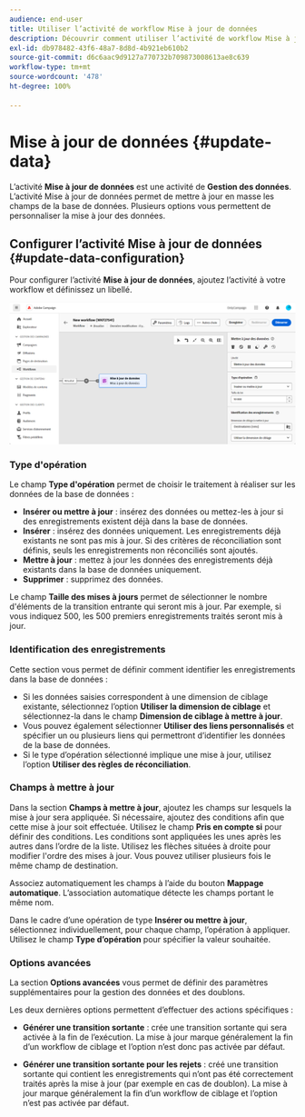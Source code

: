 ```yaml
---
audience: end-user
title: Utiliser l’activité de workflow Mise à jour de données
description: Découvrir comment utiliser l’activité de workflow Mise à jour de données
exl-id: db978482-43f6-48a7-8d8d-4b921eb610b2
source-git-commit: d6c6aac9d9127a770732b709873008613ae8c639
workflow-type: tm+mt
source-wordcount: '478'
ht-degree: 100%

---
```


# Mise à jour de données {#update-data}

L’activité **Mise à jour de données** est une activité de **Gestion des données**. L’activité Mise à jour de données permet de mettre à jour en masse les champs de la base de données. Plusieurs options vous permettent de personnaliser la mise à jour des données.

<!--
The **Operation type** field lets you choose the process to be carried out on the data in the database. Select the first option to add data or update it if it has already been added. You can also only add data, only update data, or delete data. Select the **Update and merge collections** to select a primary record to link duplicates to, and delete those duplicates safely.

Specify how to identify the records in the database: if data relate to an existing targeting dimension, select the **Using the targeting dimension** option and select the targeting dimension and fields to update. Otherwise, specify one or more custom links to identify the data in the database, or directly use reconciliation keys.

Select the fields to update and reconciliation settings. You can use the **Auto-mapping** option to automatically identify the fields to be updated.

The **Advanced options** section lets you specify additional settings to manage data and duplicates.

Toggle the **Generate an outbound transition** option to add an outbound transition that will be activated at the end of the execution of the **Update data** activity. The update generally marks the end of a targeting workflow, and therefore the option is not activated by default.

Toggle the **Generate an outbound transition for rejects** option to add an outbound transition containing records that have not been correctly processed after the update (for example, if there is a duplicate). The update generally marks the end of a targeting workflow, and therefore the option is not activated by default.
-->

## Configurer l’activité Mise à jour de données {#update-data-configuration}

Pour configurer l’activité **Mise à jour de données**, ajoutez l’activité à votre workflow et définissez un libellé.

![Activité Mise à jour de données du workflow](../assets/workflow-update-data.png)

### Type d&#39;opération

Le champ **Type d&#39;opération** permet de choisir le traitement à réaliser sur les données de la base de données :

* **Insérer ou mettre à jour** : insérez des données ou mettez-les à jour si des enregistrements existent déjà dans la base de données.
* **Insérer** : insérez des données uniquement. Les enregistrements déjà existants ne sont pas mis à jour. Si des critères de réconciliation sont définis, seuls les enregistrements non réconciliés sont ajoutés.
* **Mettre à jour** : mettez à jour les données des enregistrements déjà existants dans la base de données uniquement.
* **Supprimer** : supprimez des données.

Le champ **Taille des mises à jours** permet de sélectionner le nombre d&#39;éléments de la transition entrante qui seront mis à jour. Par exemple, si vous indiquez 500, les 500 premiers enregistrements traités seront mis à jour.

### Identification des enregistrements

Cette section vous permet de définir comment identifier les enregistrements dans la base de données :

* Si les données saisies correspondent à une dimension de ciblage existante, sélectionnez l’option **Utiliser la dimension de ciblage** et sélectionnez-la dans le champ **Dimension de ciblage à mettre à jour**.
* Vous pouvez également sélectionner **Utiliser des liens personnalisés** et spécifier un ou plusieurs liens qui permettront d’identifier les données de la base de données.
* Si le type d’opération sélectionné implique une mise à jour, utilisez l’option **Utiliser des règles de réconciliation**.

### Champs à mettre à jour

Dans la section **Champs à mettre à jour**, ajoutez les champs sur lesquels la mise à jour sera appliquée. Si nécessaire, ajoutez des conditions afin que cette mise à jour soit effectuée. Utilisez le champ **Pris en compte si** pour définir des conditions. Les conditions sont appliquées les unes après les autres dans l’ordre de la liste. Utilisez les flèches situées à droite pour modifier l&#39;ordre des mises à jour. Vous pouvez utiliser plusieurs fois le même champ de destination.

Associez automatiquement les champs à l’aide du bouton **Mappage automatique**. L’association automatique détecte les champs portant le même nom.

Dans le cadre d’une opération de type **Insérer ou mettre à jour**, sélectionnez individuellement, pour chaque champ, l’opération à appliquer. Utilisez le champ **Type d’opération** pour spécifier la valeur souhaitée.

### Options avancées

La section **Options avancées** vous permet de définir des paramètres supplémentaires pour la gestion des données et des doublons.

<!--
* **Disable automatic key management**
* **Disable audit**
* **Empty the destination value if the source value is empty**
* **Update all columns with matching names**
* **Ignore records which concern the same target**: only the first in the list of expressions will be considered
-->

Les deux dernières options permettent d’effectuer des actions spécifiques :

* **Générer une transition sortante** : crée une transition sortante qui sera activée à la fin de l’exécution. La mise à jour marque généralement la fin d’un workflow de ciblage et l’option n’est donc pas activée par défaut.

* **Générer une transition sortante pour les rejets** : créé une transition sortante qui contient les enregistrements qui n’ont pas été correctement traités après la mise à jour (par exemple en cas de doublon). La mise à jour marque généralement la fin d’un workflow de ciblage et l’option n’est pas activée par défaut.
